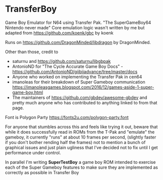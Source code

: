 # TransferBoy
Game Boy Emulator for N64 using Transfer Pak. "The SuperGameBoy64 Nintendo never made"
Core emulation logic wasn't written by me but adapted from https://github.com/koenk/gbc by koenk

Runs on https://github.com/DragonMinded/libdragon by DragonMinded.

Other than those, credit to
* saturnu and https://github.com/saturnu/libgbpak
* AntonioND for "The Cycle Accurate Game Boy Docs" - https://github.com/AntonioND/giibiiadvance/tree/master/docs
* Anyone who worked on implementing the Transfer Pak in cen64
* imanoleas for their breakdown of Super Gameboy communication https://imanoleasgames.blogspot.com/2016/12/games-aside-1-super-game-boy.html
* The maintainers of https://github.com/gbdev/awesome-gbdev and pretty much anyone who has contributed to anything linked to from that page.

Font is Polygon Party https://fonts2u.com/polygon-party.font

For anyone that stumbles across this and feels like trying it out, beware that while it does successfully read in ROMs from the T-Pak and "emulate" the gameboy, it currently "runs" at about 10 frames per second, (slightly faster if you don't bother rending half the frames) not to mention a bunch of graphical issues and just plain ugliness that I've decided not to fix until I get performance under control.

In parallel I'm writing **SuperTestBoy** a game boy ROM intended to exercise each of the Super Gameboy features to make sure they are implemented as correctly as possible in Transfer Boy
